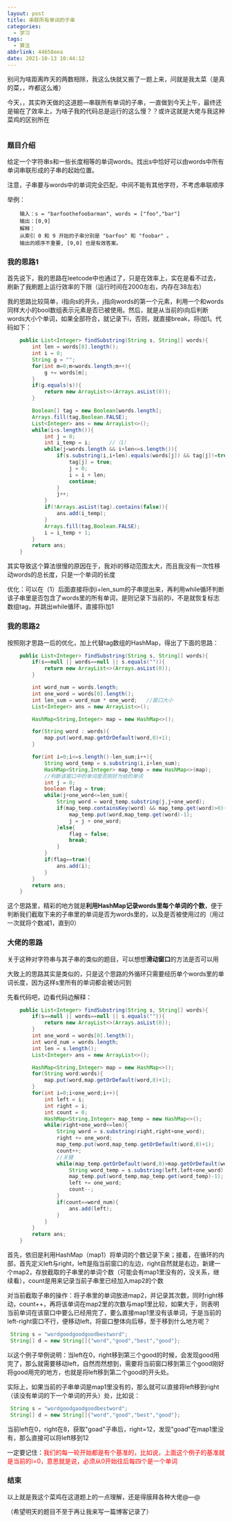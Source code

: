 ```yaml
---
layout: post
title: 串联所有单词的子串
categories:
  - 学习
tags:
  - 算法
abbrlink: 44658eea
date: 2021-10-13 10:44:12
---
```


别问为啥距离昨天的两数相除，我这么快就又搬了一题上来，问就是我太菜（是真的菜，，咋都这么难）

今天，，其实昨天做的这道题—串联所有单词的子串，一直做到今天上午，最终还是输在了效率上，为啥子我的代码总是运行的这么慢？？或许这就是大佬与我这种菜鸡的区别所在

<img src="https://cdn.makiru.top/images/image-20211013105940581.jpeg" alt="" style="zoom: 33%;" />

<!--more-->

### 题目介绍

给定一个字符串s和一些长度相等的单词words。找出s中恰好可以由words中所有单词串联形成的子串的起始位置。

注意，子串要与words中的单词完全匹配，中间不能有其他字符，不考虑串联顺序

举例：

		输入：s = "barfoothefoobarman", words = ["foo","bar"]
		输出：[0,9]
		解释：
		从索引 0 和 9 开始的子串分别是 "barfoo" 和 "foobar" 。
		输出的顺序不重要, [9,0] 也是有效答案。


### 我的思路1

首先说下，我的思路在leetcode中也通过了，只是在效率上，实在是看不过去，刷新了我刷题上运行效率的下限（运行时间在2000左右，内存在38左右）

我的思路比较简单，i指向s的开头，j指向words的第一个元素，利用一个和words同样大小的bool数组表示元素是否已被使用。然后，就是从当前的i向后判断words大小个单词，如果全部符合，就记录下i，否则，就直接break，将i加1。代码如下：

```java
    public List<Integer> findSubstring(String s, String[] words){
        int len = words[0].length();
        int i = 0;
        String g = "";
        for(int m=0;m<words.length;m++){
            g += words[m];
        }
        if(g.equals(s)){
            return new ArrayList<>(Arrays.asList(0));
        }

        Boolean[] tag = new Boolean[words.length];
        Arrays.fill(tag,Boolean.FALSE);
        List<Integer> ans = new ArrayList<>();
        while(i<s.length()){
            int j = 0;
            int i_temp = i;      //（1）
            while(j<words.length && i+len<=s.length()){
                if(s.substring(i,i+len).equals(words[j]) && tag[j]!=true){
                    tag[j] = true;
                    j = 0;
                    i = i + len;
                    continue;
                }
                j++;
            }
            if(!Arrays.asList(tag).contains(false)){
                ans.add(i_temp);
            }
            Arrays.fill(tag,Boolean.FALSE);
          	i = i_temp + 1;
        }
        return ans;
    }
```

其实导致这个算法很慢的原因在于，我对i的移动范围太大，而且我没有一次性移动words的总长度，只是一个单词的长度

优化：可以在（1）后面直接将i到i+len_sum的子串提出来，再利用while循环判断该子串里是否包含了words里的所有单词，是则记录下当前的i，不是就恢复标志数组tag，并跳出while循环，直接将i加1



### 我的思路2

按照刚才思路一后的优化，加上代替tag数组的HashMap，得出了下面的思路：

```java
    public List<Integer> findSubstring(String s, String[] words){
        if(s==null || words==null || s.equals("")){
            return new ArrayList<>(Arrays.asList(0));
        }

        int word_num = words.length;
        int one_word = words[0].length();
        int len_sum = word_num * one_word;   //窗口大小
        List<Integer> ans = new ArrayList<>();

        HashMap<String,Integer> map = new HashMap<>();

        for(String word : words){
            map.put(word,map.getOrDefault(word,0)+1);
        }

        for(int i=0;i<=s.length()-len_sum;i++){
            String word_temp = s.substring(i,i+len_sum);
            HashMap<String,Integer> map_temp = new HashMap<>(map);
            //判断该窗口中的单词是否刚好为给的单词
            int j = 0;
            boolean flag = true;
            while(j+one_word<=len_sum){
                String word = word_temp.substring(j,j+one_word);
                if(map_temp.containsKey(word) && map_temp.get(word)>0){
                    map_temp.put(word,map_temp.get(word)-1);
                    j = j + one_word;
                }else{
                    flag = false;
                    break;
                }
            }
            if(flag==true){
                ans.add(i);
            }
        }
        return ans;
    }
```



这个思路里，精彩的地方就是**利用HashMap记录words里每个单词的个数**，便于判断我们截取下来的子串里的单词是否为words里的，以及是否被使用过的（用过一次就将个数减1，直到0）



### 大佬的思路

关于这种对字符串与其子串的类似的题目，可以想想**滑动窗口**的方法是否可以用

大致上的思路其实是类似的，只是这个思路的外循环只需要经历单个words里的单词长度，因为这样s里所有的单词都会被访问到

先看代码吧，边看代码边解释：

```java
    public List<Integer> findSubstring(String s, String[] words){
        if(s==null || words==null || s.equals("")){
            return new ArrayList<>(Arrays.asList(0));
        }
        int one_word = words[0].length();
        int word_num = words.length;
        int len = s.length();
        List<Integer> ans = new ArrayList<>();

        HashMap<String,Integer> map = new HashMap<>();
        for(String word:words){
            map.put(word,map.getOrDefault(word,0)+1);
        }
        for(int i=0;i<one_word;i++){
            int left = i;
            int right = i;
            int count = 0;
            HashMap<String,Integer> map_temp = new HashMap<>();
            while(right+one_word<=len){
                String word = s.substring(right,right+one_word);
                right += one_word;
                map_temp.put(word,map_temp.getOrDefault(word,0)+1);
                count++;
                //关键
                while(map_temp.getOrDefault(word,0)>map.getOrDefault(word,0)){
                    String word_temp = s.substring(left,left+one_word);
                    map_temp.put(word_temp,map_temp.get(word_temp)-1);
                    left += one_word;
                    count--;
                }
                if(count==word_num){
                    ans.add(left);
                }
            }
        }
        return ans;
    }
```

首先，依旧是利用HashMap（map1）将单词的个数记录下来；接着，在循环的内部，首先定义left与right，left是指当前窗口的左边，right自然就是右边，新建一个map2，存放截取的子串里的单词个数（可能会有map1里没有的，没关系，继续看），count是用来记录当前子串里已经加入map2的个数

对当前截取子串的操作：将子串里的单词放进map2，并记录其次数，同时right移动，count++，再将该单词在map2里的次数与map1里比较，如果大于，则表明当前单词在该窗口中要么已经用完了，要么直接map1里没有该单词，于是当前的left-right窗口不行，便移动left，将窗口整体向后移，至于移到什么地方呢？

```java
 String s = "wordgoodgoodgoodbestword";
 String[] d = new String[]{"word","good","best","good"};
```

以这个例子举例说明：当left在0，right移到第三个good的时候，会发现good用完了，那么就需要移动left，自然而然想到，需要将当前窗口移到第三个good刚好将good用完的地方，也就是将left移到第二个good的开头处。

实际上，如果当前的子串单词是map1里没有的，那么就可以直接将left移到right（该没有单词的下一个单词的开头）处，比如说：

```java
 String s = "wordgoodgaodgoodbestword";
 String[] d = new String[]{"word","good","best","good"};
```

当前left在0，right在8，获取"goad"子串后，right=12，发现"goad"在map1里没有，那么直接可以将left移到12

一定要记住：<font color=red>我们的每一轮开始都是有个基准的，比如说，上面这个例子的基准就是当前的i=0，意思就是说，必须从0开始往后每四个是一个单词</font>

### 结束

以上就是我这个菜鸡在这道题上的一点理解，还是得膜拜各种大佬@—@

（希望明天的题目不至于再让我来写一篇博客记录了）


